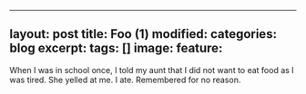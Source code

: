 
---
layout: post
title: Foo (1)
modified:
categories: blog
excerpt:
tags: []
image:
  feature:
---
When I was in school once, I told my aunt that I did not want to eat food as I was tired.
She yelled at me.
I ate.
Remembered for no reason.
